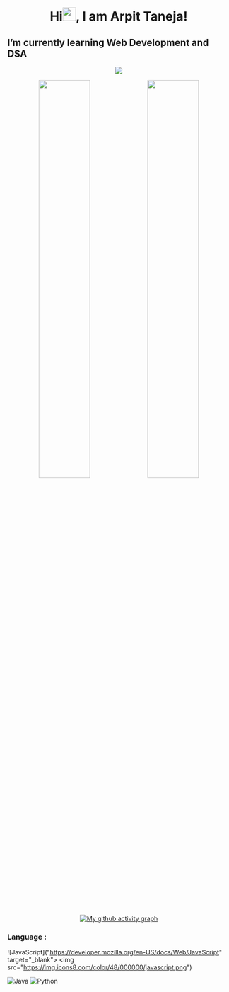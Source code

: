 
<h1 align="center">Hi<img src="https://raw.githubusercontent.com/MartinHeinz/MartinHeinz/master/wave.gif" width="30px">, I am Arpit Taneja!</h1>
<!-- **arpittaneja/arpittaneja** is a ✨ _special_ ✨ repository because its `README.md` (this file) appears on your GitHub profile. -->


<!-- Here are some ideas to get you started:

- 🔭 I’m currently working on 
- 👯 I’m looking to collaborate on ...
- 🤔 I’m looking for help with ...
- 💬 Ask me about ...
- 📫 How to reach me: ...
- 😄 Pronouns: ...
- ⚡ Fun fact: ... -->

## I’m currently learning Web Development and DSA

<p align="center">
  <img src="https://github-readme-stats.vercel.app/api/top-langs/?username=arpittaneja&show_icons=true&theme=tokyonight&layout=compact" />
</p>
<p align="center">
  <img width="48%" src="https://github-readme-stats.vercel.app/api?username=arpittaneja&show_icons=true&theme=tokyonight" />
  <img width="48%" src="https://github-readme-streak-stats.herokuapp.com/?user=arpittaneja&theme=tokyonight" />
</p>
<div align="center">
     
[![My github activity graph](https://activity-graph.herokuapp.com/graph?username=arpittaneja&theme=xcode)](https://git.io/arpittaneja)

</div>

### Language :
![JavaScript]("https://developer.mozilla.org/en-US/docs/Web/JavaScript" target="_blank"> <img src="https://img.icons8.com/color/48/000000/javascript.png")
<!-- ![HTML](https://img.shields.io/badge/-C++-00599C?style=flat-square&logo=html) -->
<!-- ![CSS](https://img.shields.io/badge/-C++-00599C?style=flat-square&logo=css) -->
<!-- ![C++](https://img.shields.io/badge/-C++-00599C?style=flat-square&logo=cpp) -->
![Java](https://img.shields.io/badge/-java-E34A86?style=flat-square&logo=java)
![Python](https://img.shields.io/badge/-Python-black?style=flat-square&logo=Python)
